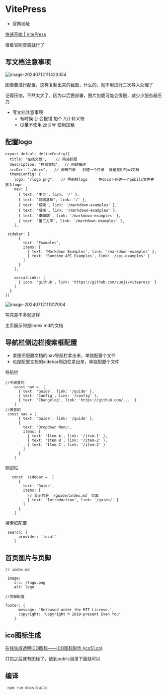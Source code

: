 # VitePress

- 官网地址

[快速开始 | VitePress](https://vitepress.dev/zh/guide/getting-started)    

根着官网安装就行了

## 写文档注意事项

![image-20240712111423354](assets/image-20240712111423354.png)

图像要进行配置，这样复制出来的截图，什么的，就不用进行二次导入处理了

记得压缩，不然太大了，因为以后要部署，图片加载可能会很慢，减少点服务器压力

- 写文档注意事项
  - 有时候  {}   会报错  加个  /{/}  转义符
  - 尽量不使用  反引号  使用加粗

## 配置logo

```tsx
export default defineConfig({
  title: "在线文档",    // 网站标题
  description: "在线文档",  // 网站描述
  srcDir: "./docs",   // 源码目录   创建一个目录  就是我们的md文档
  themeConfig: {
    logo: "/logo.png",   // 导航栏logo     在docs下创建一个pubilc文件夹  放入logo
    nav: [
      { text: '主页', link: '/' },
      { text: '前端基础', link: '/' },
      { text: '框架', link: '/markdown-examples' },
      { text: '后端', link: '/markdown-examples' },
      { text: '桌面端', link: '/markdown-examples' },
      { text: '第三方库', link: '/markdown-examples' },
    ],

 sidebar: [
      {
        text: 'Examples',
        items: [
          { text: 'Markdown Examples', link: '/markdown-examples' },
          { text: 'Runtime API Examples', link: '/api-examples' }
        ]
      }
    ],
  
    socialLinks: [
      { icon: 'github', link: 'https://github.com/vuejs/vitepress' }
    ]
  }
})
```

![image-20240712111317004](assets/image-20240712111317004.png)

写完差不多就这样

主页展示的是index.md的文档

## 导航栏侧边栏搜索框配置

- 直接把配置文档的nav导航栏拿出来，单独配置个文件
- 也是配置文档的sidebar侧边栏拿出来，单独配置个文件

导航栏

```tsx
//不嵌套的
    const nav =  [
      { text: 'Guide', link: '/guide' },
      { text: 'Config', link: '/config' },
      { text: 'Changelog', link: 'https://github.com/...' }
    ]
//嵌套的
 const nav = [
      { text: 'Guide', link: '/guide' },
      {
        text: 'Dropdown Menu',
        items: [
          { text: 'Item A', link: '/item-1' },
          { text: 'Item B', link: '/item-2' },
          { text: 'Item C', link: '/item-3' }
        ]
      }
    ]
```

侧边栏

```tsx
   const  sidebar =  [
      {
        text: 'Guide',
        items: [
          // 显示的是 `/guide/index.md` 页面
          { text: 'Introduction', link: '/guide/' }
        ]
      }
    ]

```

搜索框配置

```tsx
 search: {
      provider: 'local'
    }
```

## 首页图片与页脚

```tsx
// index.md

 image: 
    src: /logo.png
    alt: logo
```

```tsx
//页脚配置

footer: {
      message: 'Released under the MIT License.',
      copyright: 'Copyright © 2019-present Evan You'
    }
```

## ico图标生成

[在线生成透明ICO图标——ICO图标制作 (ico51.cn)](https://www.ico51.cn/)

打包之后就有图标了，放到public目录下面就可以

## 编译

```sh
 npm run docs:build
```

